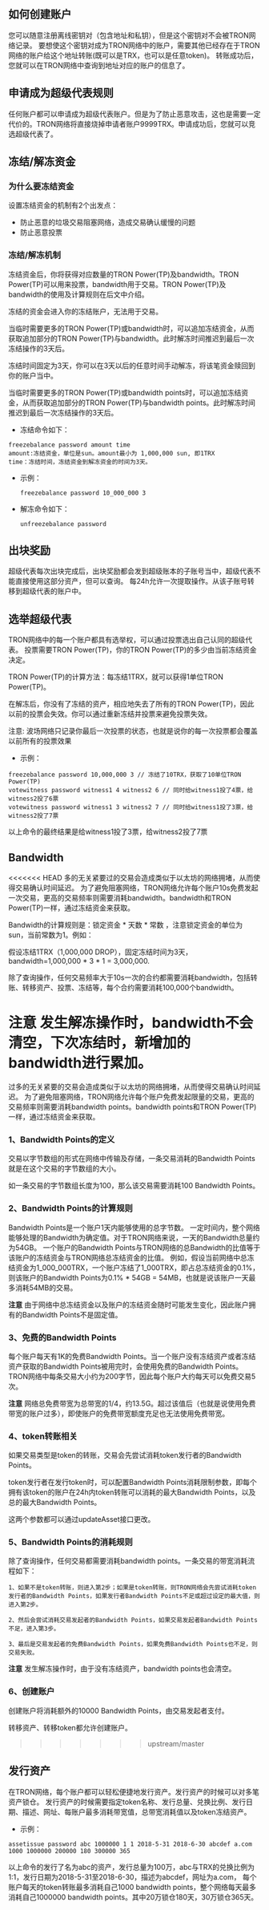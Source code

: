 ## 如何创建账户

您可以随意注册离线密钥对（包含地址和私钥），但是这个密钥对不会被TRON网络记录。 要想使这个密钥对成为TRON网络中的账户，需要其他已经存在于TRON网络的账户给这个地址转账(既可以是TRX，也可以是任意token)。 转账成功后，您就可以在TRON网络中查询到地址对应的账户的信息了。
 
## 申请成为超级代表规则

任何账户都可以申请成为超级代表账户。但是为了防止恶意攻击，这也是需要一定代价的。TRON网络将直接烧掉申请者账户9999TRX。申请成功后，您就可以竞选超级代表了。

## 冻结/解冻资金

### 为什么要冻结资金

设置冻结资金的机制有2个出发点：
+ 防止恶意的垃圾交易阻塞网络，造成交易确认缓慢的问题
+ 防止恶意投票

### 冻结/解冻机制

冻结资金后，你将获得对应数量的TRON Power(TP)及bandwidth。TRON Power(TP)可以用来投票，bandwidth用于交易。TRON Power(TP)及bandwidth的使用及计算规则在后文中介绍。

冻结的资金会进入你的冻结账户，无法用于交易。

当临时需要更多的TRON Power(TP)或bandwidth时，可以追加冻结资金，从而获取追加部分的TRON Power(TP)与bandwidth。此时解冻时间推迟到最后一次冻结操作的3天后。

冻结时间固定为3天，你可以在3天以后的任意时间手动解冻，将该笔资金赎回到你的账户当中。

当临时需要更多的TRON Power(TP)或bandwidth points时，可以追加冻结资金，从而获取追加部分的TRON Power(TP)与bandwidth points。此时解冻时间推迟到最后一次冻结操作的3天后。

+ 冻结命令如下：

```
freezebalance password amount time
amount:冻结资金，单位是sun。amount最小为 1,000,000 sun, 即1TRX
time：冻结时间，冻结资金到解冻资金的时间为3天。
```

+ 示例：

    `freezebalance password 10_000_000 3`

+ 解冻命令如下：

    `unfreezebalance password`

## 出块奖励

超级代表每次出块完成后，出块奖励都会发到超级账本的子账号当中，超级代表不能直接使用这部分资产，但可以查询。 每24h允许一次提取操作。从该子账号转移到超级代表的账户中。

## 选举超级代表

TRON网络中的每一个账户都具有选举权，可以通过投票选出自己认同的超级代表。 投票需要TRON Power(TP)，你的TRON Power(TP)的多少由当前冻结资金决定。

TRON Power(TP)的计算方法：每冻结1TRX，就可以获得1单位TRON Power(TP)。

在解冻后，你没有了冻结的资产，相应地失去了所有的TRON Power(TP)，因此以前的投票会失效。你可以通过重新冻结并投票来避免投票失效。

注意: 波场网络只记录你最后一次投票的状态，也就是说你的每一次投票都会覆盖以前所有的投票效果

+ 示例：

```
freezebalance password 10,000,000 3 // 冻结了10TRX，获取了10单位TRON Power(TP)
votewitness password witness1 4 witness2 6 // 同时给witness1投了4票，给witness2投了6票
votewitness password witness1 3 witness2 7 // 同时给witness1投了3票，给witness2投了7票
```

以上命令的最终结果是给witness1投了3票，给witness2投了7票

## Bandwidth 

<<<<<<< HEAD
多的无关紧要过的交易会造成类似于以太坊的网络拥堵，从而使得交易确认时间延迟。 为了避免阻塞网络，TRON网络允许每个账户10s免费发起一次交易，更高的交易频率则需要消耗bandwidth。bandwidth和TRON Power(TP)一样，通过冻结资金来获取。

Bandwidth的计算规则是：锁定资金 * 天数 * 常数 ，注意锁定资金的单位为sun，当前常数为1。例如：

假设冻结1TRX（1,000,000 DROP），固定冻结时间为3天，bandwidth=1,000,000 * 3 * 1 = 3,000,000.

除了查询操作，任何交易频率大于10s一次的合约都需要消耗bandwidth，包括转账、转移资产、投票、冻结等，每个合约需要消耗100,000个bandwidth。

注意 发生解冻操作时，bandwidth不会清空，下次冻结时，新增加的bandwidth进行累加。
=======
过多的无关紧要的交易会造成类似于以太坊的网络拥堵，从而使得交易确认时间延迟。 为了避免阻塞网络，TRON网络允许每个账户免费发起限量的交易，更高的交易频率则需要消耗bandwidth points。bandwidth points和TRON Power(TP)一样，通过冻结资金来获取。

### 1、Bandwidth Points的定义
交易以字节数组的形式在网络中传输及存储，一条交易消耗的Bandwidth Points就是在这个交易的字节数组的大小。

如一条交易的字节数组长度为100，那么该交易需要消耗100 Bandwidth Points。

### 2、Bandwidth Points的计算规则
Bandwidth Points是一个账户1天内能够使用的总字节数。
一定时间内，整个网络能够处理的Bandwidth为确定值。对于TRON网络来说，一天的Bandwidth总量约为54GB。
一个账户的Bandwidth Points与TRON网络的总Bandwidth的比值等于该账户的冻结资金与TRON网络总冻结资金的比值。
例如，假设当前网络中总冻结资金为1_000_000TRX，一个账户冻结了1_000TRX，即占总冻结资金的0.1%，则该账户的Bandwidth Points为0.1% * 54GB = 54MB，也就是说该账户一天最多消耗54MB的交易。

**注意** 由于网络中总冻结资金以及账户的冻结资金随时可能发生变化，因此账户拥有的Bandwidth Points不是固定值。

### 3、免费的Bandwidth Points
每个账户每天有1K的免费Bandwidth Points。当一个账户没有冻结资产或者冻结资产获取的Bandwidth Points被用完时，会使用免费的Bandwidth Points。
TRON网络中每条交易大小约为200字节，因此每个账户大约每天可以免费交易5次。

**注意** 网络总免费带宽为总带宽的1/4，约13.5G。超过该值后（也就是说使用免费带宽的账户过多），即使账户的免费带宽额度充足也无法使用免费带宽。

### 4、token转账相关
如果交易类型是token的转账，交易会先尝试消耗token发行者的Bandwidth Points。

token发行者在发行token时，可以配置Bandwidth Points消耗限制参数，即每个拥有该token的账户在24h内token转账可以消耗的最大Bandwidth Points，以及总的最大Bandwidth Points。

这两个参数都可以通过updateAsset接口更改。

### 5、Bandwidth Points的消耗规则
除了查询操作，任何交易都需要消耗bandwidth points。一条交易的带宽消耗流程如下：

    1、如果不是token转账，则进入第2步；如果是token转账，则TRON网络会先尝试消耗token发行者的Bandwidth Points，如果发行者Bandwidth Points不足或超过设定的最大值，则进入第2步。

    2、然后会尝试消耗交易发起者的Bandwidth Points，如果交易发起者Bandwidth Points不足，进入第3步。

    3、最后是交易发起者的免费Bandwidth Points，如果免费Bandwidth Points也不足，则交易失败。
    

**注意** 发生解冻操作时，由于没有冻结资产，bandwidth points也会清空。

### 6、创建账户
      
创建账户将消耗额外的10000 Bandwidth Points，由交易发起者支付。
      
转移资产、转移token都允许创建账户。
>>>>>>> upstream/master

## 发行资产

在TRON网络，每个账户都可以轻松便捷地发行资产。发行资产的时候可以对多笔资产锁仓。
发行资产的时候需要指定token名称、发行总量、兑换比例、发行日期、描述、网址、每账户最多消耗带宽值，总带宽消耗值以及token冻结资产。

+ 示例：

`assetissue password abc 1000000 1 1 2018-5-31 2018-6-30 abcdef a.com 1000 1000000 200000 180 300000 365` 

以上命令的发行了名为abc的资产，发行总量为100万，abc与TRX的兑换比例为1:1，发行日期为2018-5-31至2018-6-30，描述为abcdef，网址为a.com，
每个账户每天的token转账最多消耗自己1000 bandwidth points，整个网络每天最多消耗自己1000000 bandwidth points。其中20万锁仓180天，30万锁仓365天。

